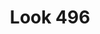 ---
layout: frames
catagory: frames
title: Look 496
image: frames/look.jpg
price: $2600
alt: Look 496 bike frame
desc: Over short or long distances it shows its potential as the kilometers go by. Triathletes looking for extreme aerodynamics and optimum stiffness will appreciate having a better posture during the ride in order to retain their strength to better confront the foot race. 
---
